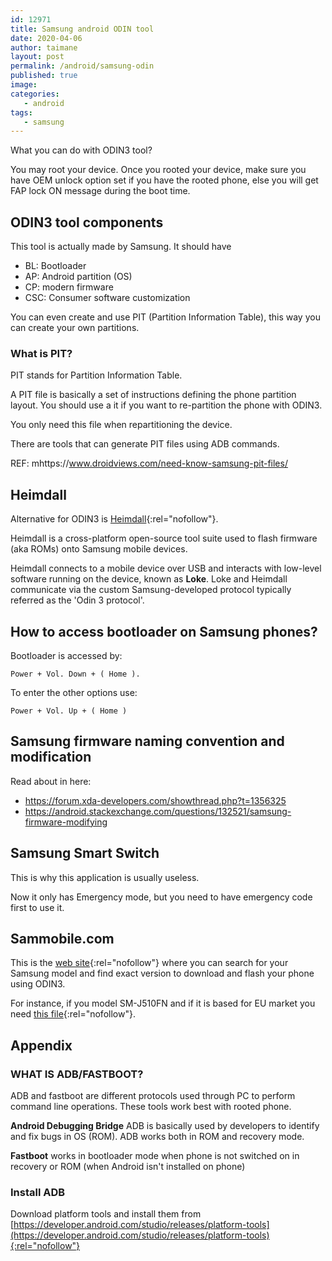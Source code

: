 ```yaml
---
id: 12971
title: Samsung android ODIN tool
date: 2020-04-06
author: taimane
layout: post
permalink: /android/samsung-odin
published: true
image: 
categories: 
   - android
tags:
   - samsung
---
```

What you can do with ODIN3 tool? 

You may root your device. Once you rooted your device, make sure you have OEM unlock option set if you have the rooted phone, else you will get FAP lock ON message during the boot time.


## ODIN3 tool components

This tool is actually made by Samsung. It should have

* BL: Bootloader
* AP: Android partition (OS)
* CP: modern firmware
* CSC: Consumer software customization

You can even create and use PIT (Partition Information Table), this way you can create your own partitions.

### What is PIT?

PIT stands for Partition Information Table.

A PIT file is basically a set of instructions defining the phone partition layout. You should use a it if you want to re-partition the phone with ODIN3.

You only need this file when repartitioning the device.

There are tools that can generate PIT files using ADB commands.

REF: mhttps://www.droidviews.com/need-know-samsung-pit-files/


## Heimdall

Alternative for ODIN3 is [Heimdall](https://gitlab.com/BenjaminDobell/Heimdall){:rel="nofollow"}.

Heimdall is a cross-platform open-source tool suite used to flash firmware (aka ROMs) onto Samsung mobile devices.

Heimdall connects to a mobile device over USB and interacts with low-level software running on the device, known as **Loke**. Loke and Heimdall communicate via the custom Samsung-developed protocol typically referred as the 'Odin 3 protocol'.


## How to access bootloader on Samsung phones?

Bootloader is accessed by:

```
Power + Vol. Down + ( Home ). 
```


To enter the other options use:

```
Power + Vol. Up + ( Home ) 
```

## Samsung firmware naming convention and modification

Read about in here:  
* https://forum.xda-developers.com/showthread.php?t=1356325
* https://android.stackexchange.com/questions/132521/samsung-firmware-modifying



##  Samsung Smart Switch

This is why this application is usually useless.

Now it only has Emergency mode, but you need to have emergency code first to use it.



## Sammobile.com

This is the [web site](https://www.sammobile.com){:rel="nofollow"} where you can search for your Samsung model and find exact version to download and flash your phone using ODIN3.

For instance, if you model SM-J510FN and if it is based for EU market you need [this file](https://www.sammobile.com/samsung/galaxy-j5-2016/firmware/SM-J510FN/SEE/download/J510FNXXS3BSH2/291252/){:rel="nofollow"}.

## Appendix 

### WHAT IS ADB/FASTBOOT?

ADB and fastboot are different protocols used through PC to perform command line operations. These tools work best with rooted phone.

**Android Debugging Bridge** ADB is basically used by developers to identify and fix bugs in OS (ROM). ADB works both in ROM and recovery mode.

**Fastboot** works in bootloader mode when phone is not switched on in recovery or ROM (when Android isn't installed on phone)

### Install ADB

Download platform tools and install them from
[https://developer.android.com/studio/releases/platform-tools](https://developer.android.com/studio/releases/platform-tools){:rel="nofollow"}

<!-- 
Rooting Samsung Galaxy using TWRP

TWRP
https://www.mediafire.com/file/844c26g346r2f5n/TWRP_3.0.2_SM_J5_2016_Nougat_7.1.1.tar/file

Super SU
http://www.mediafire.com/file/vjcjh24gx80g01y/SuperSU-v2.82-20170528234214.zip/file

Procedure
https://www.youtube.com/watch?v=aCeSV7dMylI -->